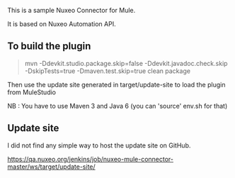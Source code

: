 
This is a sample Nuxeo Connector for Mule.

It is based on Nuxeo Automation API.


## To build the plugin

> mvn -Ddevkit.studio.package.skip=false -Ddevkit.javadoc.check.skip  -DskipTests=true  -Dmaven.test.skip=true clean package

Then use the update site generated in target/update-site to load the plugin from MuleStudio

NB : You have to use Maven 3 and Java 6 (you can 'source' env.sh for that)


## Update site

I did not find any simple way to host the update site on GitHub.

https://qa.nuxeo.org/jenkins/job/nuxeo-mule-connector-master/ws/target/update-site/



 
